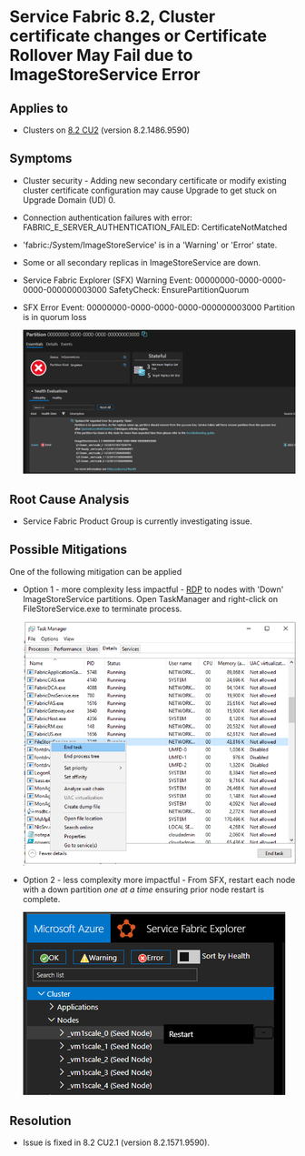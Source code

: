 # Service Fabric 8.2, Cluster certificate changes or Certificate Rollover May Fail due to ImageStoreService Error

## Applies to 
- Clusters on [8.2 CU2](https://github.com/microsoft/service-fabric/blob/master/release_notes/Service_Fabric_ReleaseNotes_82CU2.md) (version 8.2.1486.9590)

## Symptoms

- Cluster security - Adding new secondary certificate or modify existing cluster certificate configuration may cause Upgrade to get stuck on Upgrade Domain (UD) 0.
- Connection authentication failures with error: FABRIC_E_SERVER_AUTHENTICATION_FAILED: CertificateNotMatched
- 'fabric:/System/ImageStoreService' is in a 'Warning' or 'Error' state.
- Some or all secondary replicas in ImageStoreService are down.
- Service Fabric Explorer (SFX) Warning Event: 00000000-0000-0000-0000-000000003000 SafetyCheck: EnsurePartitionQuorum
- SFX Error Event: 00000000-0000-0000-0000-000000003000 Partition is in quorum loss  

  ![](../media/sfx-imagestore-quorum-loss.png)


## Root Cause Analysis

- Service Fabric Product Group is currently investigating issue.

## Possible Mitigations

One of the following mitigation can be applied

- Option 1 - more complexity less impactful - [RDP](https://docs.microsoft.com/azure/service-fabric/service-fabric-cluster-remote-connect-to-azure-cluster-node) to nodes with 'Down' ImageStoreService partitions. Open TaskManager and right-click on FileStoreService.exe to terminate process.  

    ![](../media/task-manager-filestoreservice-terminate.png)
- Option 2 - less complexity more impactful - From SFX, restart each node with a down partition *one at a time* ensuring prior node restart is complete.  

    ![](../media/sfx-node-restart.png)


## Resolution

- Issue is fixed in 8.2 CU2.1 (version 8.2.1571.9590).
